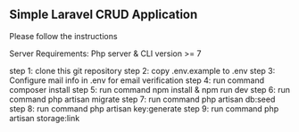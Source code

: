 ## Simple Laravel CRUD Application
Please follow the instructions

Server Requirements: Php server & CLI version >= 7

step 1: clone this git repository
step 2: copy .env.example to .env
step 3: Configure mail info in .env for email verification
step 4: run command composer install
step 5: run command npm install & npm run dev
step 6: run command php artisan migrate
step 7: run command php artisan db:seed
step 8: run command php artisan key:generate
step 9: run command php artisan storage:link
